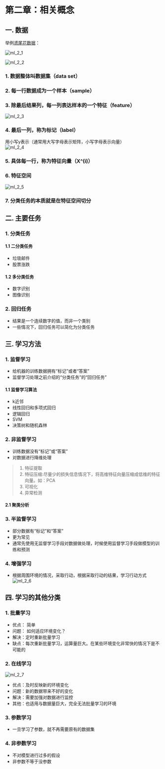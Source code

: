 # 第二章：相关概念

## 一. 数据
举例[鸢尾花数据]()：

![ml_2_1](https://s2.ax1x.com/2020/01/06/lymK0A.md.png)

![ml_2_2](https://s2.ax1x.com/2020/01/06/lynUgO.png)

### 1. 数据整体叫数据集（data set）
### 2. 每一行数据成为一个样本（sample）
### 3. 除最后结果列，每一列表达样本的一个特征（feature）
![ml_2_3](https://s2.ax1x.com/2020/01/06/lynHP0.md.png)
### 4. 最后一列，称为标记（label）
用小写y表示（通常用大写字母表示矩阵，小写字母表示向量）<br>
![ml_2_4](https://s2.ax1x.com/2020/01/06/lyumdA.png)
### 5. 具体每一行，称为特征向量（X^(i)）

### 6. 特征空间
![ml_2_5](https://s2.ax1x.com/2020/01/06/lyuQRf.md.png)

### 7. 分类任务的本质就是在特征空间切分

## 二. 主要任务
### 1. 分类任务
#### 1.1 二分类任务
* 垃圾邮件
* 股票涨跌

#### 1.2 多分类任务
* 数字识别
* 图像识别

### 2. 回归任务
* 结果是一个连续数字的值，而非一个类别
* 一些情况下，回归任务可以简化为分类任务

 
## 三. 学习方法

### 1. 监督学习
* 给机器的训练数据拥有“标记”或者“答案”
* 监督学习处理之前介绍的“分类任务”的“回归任务”

#### 1.1 监督学习算法
* k近邻
* 线性回归和多项式回归
* 逻辑回归
* SVM
* 决策树和随机森林

### 2.  非监督学习
* 训练数据没有“标记”或“答案”
* 对数据进行降维处理
> 1. 特征提取<br>
> 2. 特征压缩:尽量少的损失信息情况下，将高维特征向量压缩成低维的特征向量。如：PCA<br>
> 3. 可视化<br>
> 4. 异常检测

#### 2.1 聚类分析

### 3. 半监督学习
* 部分数据有“标记”和“答案”
* 更为常见
* 通常先使用无监督学习手段对数据做处理，时候使用监督学习手段做模型的训练和预测

### 4. 增强学习
* 根据周围环境的情况，采取行动，根据采取行动的结果，学习行动方式
![ml_2_6](https://s2.ax1x.com/2020/01/06/lyuNon.md.png)

## 四. 学习的其他分类
### 1. 批量学习
* 优点： 简单
* 问题： 如何适应环境变化？
* 解决：定时重新批量学习
* 缺点：每次重新批量学习，运算量巨大。在某些环境变化非常快的情况下是不可能的

### 2. 在线学习
![ml_2_7](https://s2.ax1x.com/2020/01/06/lyufW6.md.png)
* 优点：及时反映新的环境变化
* 问题：新的数据带来不好的变化
* 解决：需要加强对数据进行监控
* 其他：也适用与数据量巨大，完全无法批量学习的环境

### 3. 参数学习
* 一旦学习了参数，就不再需要原有的数据集

### 4. 非参数学习
* 不对模型进行过多的假设
* 非参数不等于没参数




